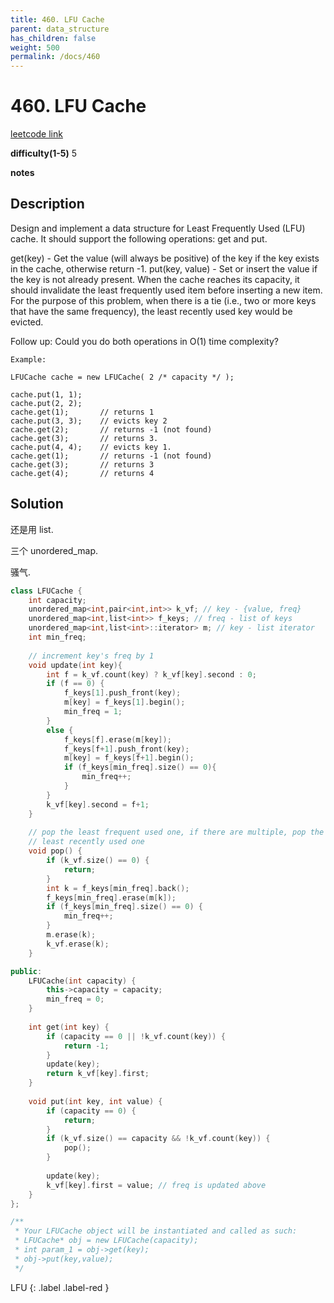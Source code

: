 ```yaml
---
title: 460. LFU Cache
parent: data_structure
has_children: false
weight: 500
permalink: /docs/460
---
```

# 460. LFU Cache
[leetcode link](https://leetcode.com/problems/lfu-cache/)

**difficulty(1-5)** 
5

**notes**   


## Description
Design and implement a data structure for Least Frequently Used (LFU) cache. It should support the following operations: get and put.

get(key) - Get the value (will always be positive) of the key if the key exists in the cache, otherwise return -1.
put(key, value) - Set or insert the value if the key is not already present. When the cache reaches its capacity, it should invalidate the least frequently used item before inserting a new item. For the purpose of this problem, when there is a tie (i.e., two or more keys that have the same frequency), the least recently used key would be evicted.

Follow up:
Could you do both operations in O(1) time complexity?
```
Example:

LFUCache cache = new LFUCache( 2 /* capacity */ );

cache.put(1, 1);
cache.put(2, 2);
cache.get(1);       // returns 1
cache.put(3, 3);    // evicts key 2
cache.get(2);       // returns -1 (not found)
cache.get(3);       // returns 3.
cache.put(4, 4);    // evicts key 1.
cache.get(1);       // returns -1 (not found)
cache.get(3);       // returns 3
cache.get(4);       // returns 4
```
## Solution
还是用 list.

三个 unordered_map.

骚气.

```c++
class LFUCache {
    int capacity;
    unordered_map<int,pair<int,int>> k_vf; // key - {value, freq}
    unordered_map<int,list<int>> f_keys; // freq - list of keys
    unordered_map<int,list<int>::iterator> m; // key - list iterator
    int min_freq;
    
    // increment key's freq by 1
    void update(int key){
        int f = k_vf.count(key) ? k_vf[key].second : 0;
        if (f == 0) {
            f_keys[1].push_front(key);
            m[key] = f_keys[1].begin();
            min_freq = 1;
        }
        else {
            f_keys[f].erase(m[key]);
            f_keys[f+1].push_front(key);
            m[key] = f_keys[f+1].begin();
            if (f_keys[min_freq].size() == 0){
                min_freq++;
            }
        }
        k_vf[key].second = f+1;
    }    
    
    // pop the least frequent used one, if there are multiple, pop the 
    // least recently used one
    void pop() {
        if (k_vf.size() == 0) {
            return;
        }
        int k = f_keys[min_freq].back();
        f_keys[min_freq].erase(m[k]);
        if (f_keys[min_freq].size() == 0) {
            min_freq++;
        }
        m.erase(k);
        k_vf.erase(k);
    }

public:
    LFUCache(int capacity) {
        this->capacity = capacity;    
        min_freq = 0;
    }
    
    int get(int key) {
        if (capacity == 0 || !k_vf.count(key)) {
            return -1;
        }
        update(key);
        return k_vf[key].first;
    }
    
    void put(int key, int value) {
        if (capacity == 0) {
            return;
        }
        if (k_vf.size() == capacity && !k_vf.count(key)) {
            pop();
        }
        
        update(key);        
        k_vf[key].first = value; // freq is updated above
    }
};

/**
 * Your LFUCache object will be instantiated and called as such:
 * LFUCache* obj = new LFUCache(capacity);
 * int param_1 = obj->get(key);
 * obj->put(key,value);
 */
```


LFU
{: .label .label-red }
